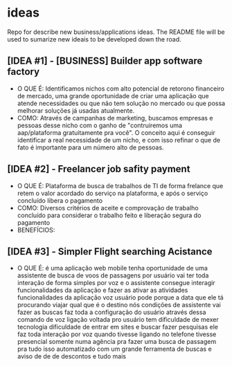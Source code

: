 # ideas
Repo for describe new business/applications ideas. The README file will be used to sumarize new ideais to be developed down the road.

## [IDEA #1] - [BUSINESS] Builder app software factory
- O QUE É: Identificamos nichos com alto potencial de retorono financeiro de mercado, uma grande oportunidade de criar uma aplicação que atende necessidades ou que não tem solução no mercado ou que possa melhorar soluções já usadas atualmente.
- COMO: Através de campanhas de marketing, buscamos empresas e pessoas desse nicho com o ganho de "contruiremos uma aap/plataforma gratuitamente pra você". O conceito aqui é conseguir identificar a real necessidade de um nicho, e com isso refinar o que de fato é importante para um número alto de pessoas.

## [IDEA #2] - Freelancer job safity payment
-  O QUE É: Plataforma de busca de trabalhos de TI de forma frelance que retem o valor acordado do serviço na plataforma, e após o serviço concluído libera o pagamento
-  COMO: Diversos critérios de aceite e comprovação de trabalho concluído para considerar o trabalho feito e liberação segura do pagamento
-  BENEFÍCIOS:

## [IDEA #3] - Simpler Flight searching Acistance
- O QUE É: é uma aplicação web mobile tenha oportunidade de uma assistente de busca de voos de passagens por usuário vai ter toda interação de forma simples por voz e o assistente consegue interagir funcionalidades da aplicação e fazer as ativar as atividades funcionalidades da aplicação voz usuário pode porque a data que ele tá procurando viajar qual que é o destino nós condições de assistente vai fazer as buscas faz toda a configuração do usuário através dessa comando de voz ligação voltada pro usuário tem dificuldade de mexer tecnologia dificuldade de entrar em sites e buscar fazer pesquisas ele faz toda interação por voz quando tivesse ligando no telefone tivesse presencial somente numa agência pra fazer uma busca de passagem pra tudo isso automatizado com um grande ferramenta de buscas e aviso de de de descontos e tudo mais
